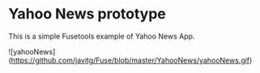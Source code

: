 # Yahoo News prototype

This is a simple Fusetools example of Yahoo News App.

![yahooNews] (https://github.com/javitg/Fuse/blob/master/YahooNews/yahooNews.gif)